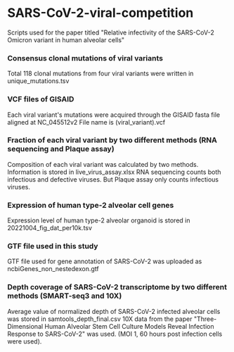 # SARS-CoV-2-viral-competition
Scripts used for the paper titled "Relative infectivity of the SARS-CoV-2 Omicron variant in human alveolar cells"

### Consensus clonal mutations of viral variants 
Total 118 clonal mutations from four viral variants were written in unique_mutations.tsv

### VCF files of GISAID
Each viral variant's mutations were acquired through the GISAID fasta file aligned at NC_045512v2 
File name is (viral_variant).vcf

### Fraction of each viral variant by two different methods (RNA sequencing and Plaque assay)
Composition of each viral variant was calculated by two methods. Information is stored in live_virus_assay.xlsx
RNA sequencing counts both infectious and defective viruses. But Plaque assay only counts infectious viruses. 

### Expression of human type-2 alveolar cell genes 
Expression level of human type-2 alveolar organoid is stored in 20221004_fig_dat_per10k.tsv

### GTF file used in this study 
GTF file used for gene annotation of SARS-CoV-2 was uploaded as ncbiGenes_non_nestedexon.gtf 

### Depth coverage of SARS-CoV-2 transcriptome by two different methods (SMART-seq3 and 10X) 
Average value of normalized depth of SARS-CoV-2 infected alveolar cells was stored in samtools_depth_final.csv 
10X data from the paper "Three-Dimensional Human Alveolar Stem Cell Culture Models Reveal Infection Response to SARS-CoV-2" was used. (MOI 1, 60 hours post infection cells were used).
